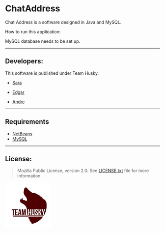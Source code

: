 ChatAddress
===========
Chat Address is a software designed in Java and MySQL.

How to run this application:

MySQL database needs to be set up.

----------------
Developers:
------------
This software is published under Team Husky.

* [Sara](https://github.com/tenkanen)

* [Edgar](https://github.com/edgaraxe)

* [Andre](https://github.com/latonido)

----------------
Requirements
----------------

* [NetBeans](https://netbeans.org/)
* [MySQL](http://www.mysql.com/)



----------------

License:
----------
> Mozilla Public License, version 2.0. See [LICENSE.txt](LICENSE.txt) file for more information.

![image](/image/husky.png)
